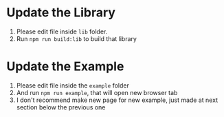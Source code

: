 # Update the Library

1. Please edit file inside `lib` folder.
2. Run `npm run build:lib` to build that library

# Update the Example

1. Please edit file inside the `example` folder
2. And run `npm run example`, that will open new browser tab
3. I don't recommend make new page for new example, just made at next section below the previous one
